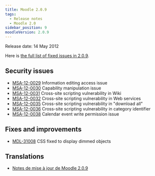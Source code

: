 ```yaml
---
title: Moodle 2.0.9
tags:
  - Release notes
  - Moodle 2.0
sidebar_position: 9
moodleVersion: 2.0.9
---
```


Release date: 14 May 2012

Here is [the full list of fixed issues in 2.0.9](http://tracker.moodle.org/secure/IssueNavigator!executeAdvanced.jspa?jqlQuery=project+%3D+mdl+AND+resolution+%3D+fixed+AND+fixVersion+in+%28%222.0.9%22%29+ORDER+BY+priority+DESC&runQuery=true&clear=true).

## Security issues

- [MSA-12-0029](http://moodle.org/mod/forum/discuss.php?d=203046) Information editing access issue
- [MSA-12-0030](http://moodle.org/mod/forum/discuss.php?d=203048) Capability manipulation issue
- [MSA-12-0031](http://moodle.org/mod/forum/discuss.php?d=203049) Cross-site scripting vulnerability in Wiki
- [MSA-12-0032](http://moodle.org/mod/forum/discuss.php?d=203050) Cross-site scripting vulnerability in Web services
- [MSA-12-0035](http://moodle.org/mod/forum/discuss.php?d=203054) Cross-site scripting vulnerability in "download all"
- [MSA-12-0036](http://moodle.org/mod/forum/discuss.php?d=203055) Cross-site scripting vulnerability in category identifier
- [MSA-12-0038](http://moodle.org/mod/forum/discuss.php?d=203057) Calendar event write permission issue

## Fixes and improvements

- [MDL-31008](https://tracker.moodle.org/browse/MDL-31008) CSS fixed to display dimmed objects

## Translations

- [Notes de mise à jour de Moodle 2.0.9](https://docs.moodle.org/fr/Notes_de_mise_à_jour_de_Moodle_2.0.9)
